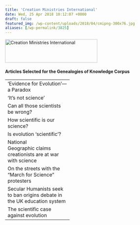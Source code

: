 ```yaml
---
title: 'Creation Ministries International'
date: Wed, 25 Apr 2018 10:12:07 +0000
draft: false
featured_img: /wp-content/uploads/2018/04/cmipng-300x76.jpg
aliases: [/wp-permalink/3825]
---
```


<div class="entry-post"><img class="aligncenter wp-image-3822 size-medium" src="/wp-content/uploads/2018/04/cmipng-300x76.jpg" alt="Creation Ministries International" width="300" height="76" />
<h4>Articles Selected for the Genealogies of Knowledge Corpus</h4>
<table width="194">
<tbody>
<tr>
<td width="194">‘Evidence for Evolution’—a Paradox</td>
</tr>
<tr>
<td width="194">‘It’s not science’</td>
</tr>
<tr>
<td width="194">Can all those scientists be wrong?</td>
</tr>
<tr>
<td width="194">How scientific is our science?</td>
</tr>
<tr>
<td width="194">Is evolution ‘scientific’?</td>
</tr>
<tr>
<td width="194">National Geographic claims creationists are at war with science</td>
</tr>
<tr>
<td width="194">On the streets with the “March for Science” protesters</td>
</tr>
<tr>
<td width="194">Secular Humanists seek to ban origins debate in the UK education system</td>
</tr>
<tr>
<td width="194">The scientific case against evolution</td>
</tr>
</tbody>
</table></div>